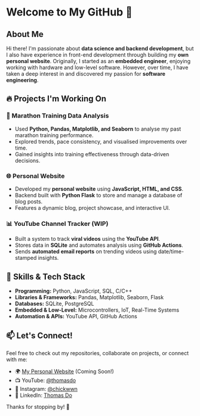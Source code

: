 # Welcome to My GitHub 👋

## About Me

Hi there! I'm passionate about **data science and backend development**, but I also have experience in front-end development through building my **own personal website**. Originally, I started as an **embedded engineer**, enjoying working with hardware and low-level software. However, over time, I have taken a deep interest in and discovered my passion for **software engineering**.

## 🔥 Projects I'm Working On

### 🏃 Marathon Training Data Analysis
- Used **Python, Pandas, Matplotlib, and Seaborn** to analyse my past marathon training performance.
- Explored trends, pace consistency, and visualised improvements over time.
- Gained insights into training effectiveness through data-driven decisions.

### 🌐 Personal Website
- Developed my **personal website** using **JavaScript, HTML, and CSS**.
- Backend built with **Python Flask** to store and manage a database of blog posts.
- Features a dynamic blog, project showcase, and interactive UI.

### 📊 YouTube Channel Tracker (WIP)
- Built a system to track **viral videos** using the **YouTube API**.
- Stores data in **SQLite** and automates analysis using **GitHub Actions**.
- Sends **automated email reports** on trending videos using date/time-stamped insights.

## 🚀 Skills & Tech Stack
- **Programming:** Python, JavaScript, SQL, C/C++
- **Libraries & Frameworks:** Pandas, Matplotlib, Seaborn, Flask
- **Databases:** SQLite, PostgreSQL
- **Embedded & Low-Level:** Microcontrollers, IoT, Real-Time Systems
- **Automation & APIs:** YouTube API, GitHub Actions

## 📫 Let's Connect!
Feel free to check out my repositories, collaborate on projects, or connect with me:
- 🌍 [My Personal Website](https://www.thomasdo.io) (Coming Soon!)
- 📺 YouTube: [@thomasdo](https://www.youtube.com/thomasdo)
- 📸 Instagram: [@chickwwn](https://www.instagram.com/chickwwn)
- 💼 LinkedIn: [Thomas Do](https://www.linkedin.com/in/thomas-do-b0b9b5169)

Thanks for stopping by! 🚀
